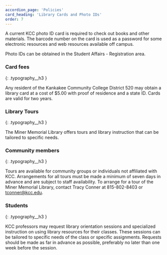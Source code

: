 ```yaml
---
accordion_page: 'Policies'
card_heading: 'Library Cards and Photo IDs'
order: 7
---
```


A current KCC photo ID card is required to check out books and other materials. The barcode number on the card is used as a password for some electronic resources and web resources available off campus.

Photo IDs can be obtained in the Student Affairs - Registration area.

### Card fees
{: .typography__h3 }

Any resident of the Kankakee Community College District 520 may obtain a library card at a cost of $5.00 with proof of residence and a state ID. Cards are valid for two years.

### Library Tours
{: .typography__h3 }

The Miner Memorial Library offers tours and library instruction that can be tailored to specific needs.

### Community members
{: .typography__h3 }

Tours are available for community groups or individuals not affiliated with KCC. Arrangements for all tours must be made a minimum of seven days in advance and are subject to staff availability. To arrange for a tour of the Miner Memorial Library, contact Tracy Conner at 815-802-8403 or tconner@kcc.edu.

### Students
{: .typography__h3 }

KCC professors may request library orientation sessions and specialized instruction on using library resources for their classes. These sessions can be tailored to specific needs of the class or specific assignments. Requests should be made as far in advance as possible, preferably no later than one week before the session. 

<div id="form_button_a677ecb8b8a4cb91b5672b56fec19f53"></div><script type="text/javascript" src="https://kcc.libwizard.com/embed_button.php?id=a677ecb8b8a4cb91b5672b56fec19f53&noheader=0&type=button&open-button-text=Librarian%20Visit%20Request&open-button-color=%23003768&text-color=%23ffffff" crossorigin="anonymous"></script>